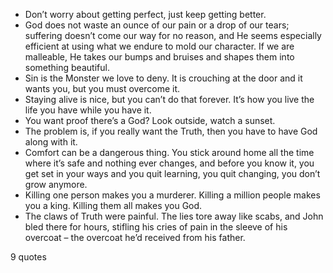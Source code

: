  - Don’t worry about getting perfect, just keep getting better.
 - God does not waste an ounce of our pain or a drop of our tears; suffering doesn’t come our way for no reason, and He seems especially efficient at using what we endure to mold our character. If we are malleable, He takes our bumps and bruises and shapes them into something beautiful.
 - Sin is the Monster we love to deny. It is crouching at the door and it wants you, but you must overcome it.
 - Staying alive is nice, but you can’t do that forever. It’s how you live the life you have while you have it.
 - You want proof there’s a God? Look outside, watch a sunset.
 - The problem is, if you really want the Truth, then you have to have God along with it.
 - Comfort can be a dangerous thing. You stick around home all the time where it’s safe and nothing ever changes, and before you know it, you get set in your ways and you quit learning, you quit changing, you don’t grow anymore.
 - Killing one person makes you a murderer. Killing a million people makes you a king. Killing them all makes you God.
 - The claws of Truth were painful. The lies tore away like scabs, and John bled there for hours, stifling his cries of pain in the sleeve of his overcoat – the overcoat he’d received from his father.

9 quotes